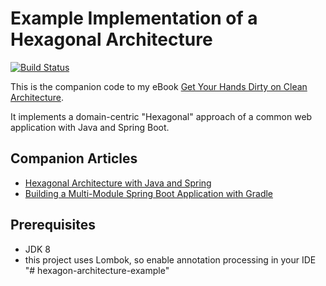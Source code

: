 # Example Implementation of a Hexagonal Architecture

[![Build Status](https://travis-ci.org/thombergs/buckpal.svg?branch=master)](https://travis-ci.org/thombergs/buckpal)

This is the companion code to my eBook [Get Your Hands Dirty on Clean Architecture](https://leanpub.com/get-your-hands-dirty-on-clean-architecture).

It implements a domain-centric "Hexagonal" approach of a common web application with Java and Spring Boot. 

## Companion Articles

* [Hexagonal Architecture with Java and Spring](https://reflectoring.io/spring-hexagonal/)
* [Building a Multi-Module Spring Boot Application with Gradle](https://reflectoring.io/spring-boot-gradle-multi-module/)

## Prerequisites

* JDK 8
* this project uses Lombok, so enable annotation processing in your IDE
"# hexagon-architecture-example" 
